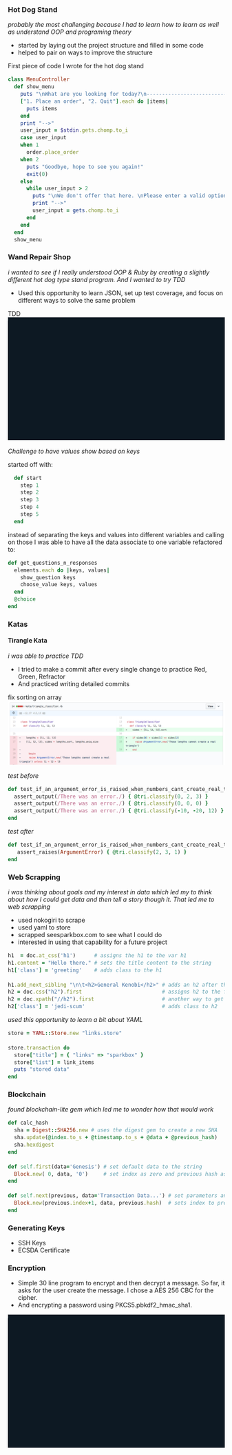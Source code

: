 ### Hot Dog Stand
_probably the most challenging because I had to learn how to learn as well as understand OOP and programing theory_
* started by laying out the project structure and filled in some code
* helped to pair on ways to improve the structure

First piece of code I wrote for the hot dog stand
```ruby
class MenuController
  def show_menu
    puts "\nWhat are you looking for today?\n-------------------------------"
    ["1. Place an order", "2. Quit"].each do |items|
      puts items
    end
    print "-->"
    user_input = $stdin.gets.chomp.to_i
    case user_input
    when 1
      order.place_order
    when 2
      puts "Goodbye, hope to see you again!"
      exit(0)
    else
      while user_input > 2
        puts "\nWe don't offer that here. \nPlease enter a valid option.\n----------------------------\n"
        print "-->"
        user_input = gets.chomp.to_i
      end
    end
  end
  show_menu
```
### Wand Repair Shop
_i wanted to see if I really understood OOP & Ruby by creating a slightly different hot dog type stand program. And I wanted to try TDD_
* Used this opportunity to learn JSON, set up test coverage, and focus on different ways to solve the same problem

TDD
![Wand Repair](images/wand-shop.gif)

_Challenge to have values show based on keys_

started off with:
```ruby
  def start
    step 1
    step 2
    step 3
    step 4
    step 5
  end
```

instead of separating the keys and values into different variables and calling on those
I was able to have all the data associate to one variable
refactored to:
```ruby
def get_questions_n_responses
  elements.each do |keys, values|
    show_question keys
    choose_value keys, values
  end
  @choice
end
```

### Katas
#### Tirangle Kata
_i was able to practice TDD_
* I tried to make a commit after every single change to practice Red, Green, Refractor
* And practiced writing detailed commits

fix sorting on array
![Triangle Kata Screenshot](images/triangle-sort.jpg)

_test before_
```ruby
def test_if_an_argument_error_is_raised_when_numbers_cant_create_real_triangle
  assert_output(/There was an error./) { @tri.classify(0, 2, 3) }
  assert_output(/There was an error./) { @tri.classify(0, 0, 0) }
  assert_output(/There was an error./) { @tri.classify(-10, -20, 12) }
end
```

_test after_
```ruby
def test_if_an_argument_error_is_raised_when_numbers_cant_create_real_triangle
   assert_raises(ArgumentError) { @tri.classify(2, 3, 1) }
end
```

### Web Scrapping
_i was thinking about goals and my interest in data which led my to think about how I could get data and then tell a story though it. That led me to web scrapping_
   * used nokogiri to scrape
   * used yaml to store
   * scrapped seesparkbox.com to see what I could do
   * interested in using that capability for a future project

```ruby
h1  = doc.at_css('h1')      # assigns the h1 to the var h1
h1.content = "Hello there." # sets the title content to the string
h1['class'] = 'greeting'    # adds class to the h1

h1.add_next_sibling "\n\t<h2>General Kenobi</h2>" # adds an h2 after the h1
h2 = doc.css("h2").first                          # assigns h2 to the first h2 of the doc
h2 = doc.xpath("//h2").first                      # another way to get the h2
h2['class'] = 'jedi-scum'                         # adds class to h2
```

 _used this opportunity to learn a bit about YAML_

```ruby
store = YAML::Store.new "links.store"

store.transaction do
  store["title"] = { "links" => "sparkbox" }
  store["list"] = link_items
  puts "stored data"
end
```


### Blockchain

_found blockchain-lite gem which led me to wonder how that would work_

```ruby
def calc_hash
  sha = Digest::SHA256.new # uses the digest gem to create a new SHA
  sha.update(@index.to_s + @timestamp.to_s + @data + @previous_hash)
  sha.hexdigest
end

def self.first(data='Genesis') # set default data to the string
  Block.new( 0, data, '0')     # set index as zero and previous hash as zero
end

def self.next(previous, data='Transaction Data...') # set parameters and default data
  Block.new(previous.index+1, data, previous.hash)  # sets index to previous block + 1, hash to previous hash
end
```


### Generating Keys

* SSH Keys
* ECSDA Certificate

### Encryption
* Simple 30 line program to encrypt and then decrypt a message. So far, it asks for the user create the message. I chose a AES 256 CBC for the cipher.
* And encrypting a password using PKCS5.pbkdf2_hmac_sha1.

![secret message](images/tty.gif)
